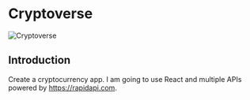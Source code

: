 # Cryptoverse

![Cryptoverse](https://i.ibb.co/8gh5Jc8/image.png)

## Introduction

Create a cryptocurrency app. I am going to use React and multiple APIs powered by https://rapidapi.com.